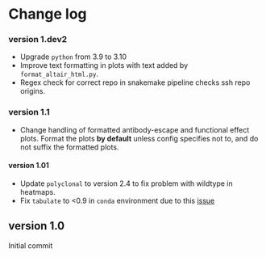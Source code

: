 # Change log

### version 1.dev2
- Upgrade `python` from 3.9 to 3.10
- Improve text formatting in plots with text added by `format_altair_html.py`.
- Regex check for correct repo in snakemake pipeline checks ssh repo origins.

### version 1.1
- Change handling of formatted antibody-escape and functional effect plots. Format the plots **by default** unless config specifies not to, and do not suffix the formatted plots.

#### version 1.01
- Update `polyclonal` to version 2.4 to fix problem with wildtype in heatmaps.
- Fix `tabulate` to <0.9 in `conda` environment due to this [issue](https://github.com/snakemake/snakemake/issues/1891)

## version 1.0
Initial commit
